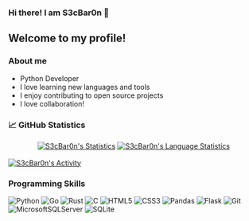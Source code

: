 ### Hi there! I am S3cBar0n 👋

## Welcome to my profile!

### About me
- Python Developer
- I love learning new languages and tools
- I enjoy contributing to open source projects
- I love collaboration!

### 📈 GitHub Statistics
<div align="center">
  <!-- https://github.com/anuraghazra/github-readme-stats -->
  <a href="https://github.com/anuraghazra/github-readme-stats"><img align="center" src="https://github-readme-stats.vercel.app/api?username=S3cBar0n&show_icons=true&include_all_commits=true&theme=radical" alt="S3cBar0n's Statistics"/></a>
  <a href="https://github.com/anuraghazra/github-readme-stats"><img align="center" src="https://github-readme-stats.vercel.app/api/top-langs/?username=S3cBar0n&layout=compact&theme=radical" alt="S3cBar0n's Language Statistics"/></a>
</div>
<br>
<!-- https://github.com/ashutosh00710/github-readme-activity-graph -->
<a href="https://github.com/ashutosh00710/github-readme-activity-graph"><img alt="S3cBar0n's Activity" src="https://activity-graph.herokuapp.com/graph?username=S3cBar0n&custom_title=Open%20Source%20Contributions%20By%20S3cBar0n&bg_color=141321&color=a9fef7&line=fe428e&point=f8d847&hide_border=true" /></a>


### Programming Skills
![Python](https://img.shields.io/badge/python-3670A0?style=for-the-badge&logo=python&logoColor=ffdd54)
![Go](https://img.shields.io/badge/go-%2300ADD8.svg?style=for-the-badge&logo=go&logoColor=white)
![Rust](https://img.shields.io/badge/rust-%23000000.svg?style=for-the-badge&logo=rust&logoColor=white)
![C](https://img.shields.io/badge/c-%2300599C.svg?style=for-the-badge&logo=c&logoColor=white)
![HTML5](https://img.shields.io/badge/html5-%23E34F26.svg?style=for-the-badge&logo=html5&logoColor=white)
![CSS3](https://img.shields.io/badge/css3-%231572B6.svg?style=for-the-badge&logo=css3&logoColor=white)
![Pandas](https://img.shields.io/badge/pandas-%23150458.svg?style=for-the-badge&logo=pandas&logoColor=white)
![Flask](https://img.shields.io/badge/flask-%23000.svg?style=for-the-badge&logo=flask&logoColor=white)
![Git](https://img.shields.io/badge/git-%23F05033.svg?style=for-the-badge&logo=git&logoColor=white)
![MicrosoftSQLServer](https://img.shields.io/badge/Microsoft%20SQL%20Sever-CC2927?style=for-the-badge&logo=microsoft%20sql%20server&logoColor=white)
![SQLite](https://img.shields.io/badge/sqlite-%2307405e.svg?style=for-the-badge&logo=sqlite&logoColor=white)
